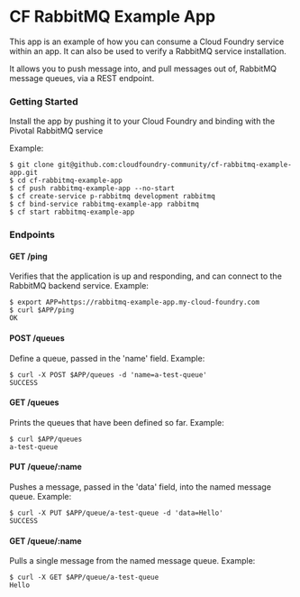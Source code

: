 # CF RabbitMQ Example App

This app is an example of how you can consume a Cloud Foundry
service within an app.  It can also be used to verify a RabbitMQ
service installation.

It allows you to push message into, and pull messages out of,
RabbitMQ message queues, via a REST endpoint.

### Getting Started

Install the app by pushing it to your Cloud Foundry and binding
with the Pivotal RabbitMQ service

Example:

    $ git clone git@github.com:cloudfoundry-community/cf-rabbitmq-example-app.git
    $ cd cf-rabbitmq-example-app
    $ cf push rabbitmq-example-app --no-start
    $ cf create-service p-rabbitmq development rabbitmq
    $ cf bind-service rabbitmq-example-app rabbitmq
    $ cf start rabbitmq-example-app

### Endpoints

#### GET /ping

Verifies that the application is up and responding, and can
connect to the RabbitMQ backend service.  Example:

    $ export APP=https://rabbitmq-example-app.my-cloud-foundry.com
    $ curl $APP/ping
    OK

#### POST /queues

Define a queue, passed in the 'name' field.  Example:

    $ curl -X POST $APP/queues -d 'name=a-test-queue'
    SUCCESS

#### GET /queues

Prints the queues that have been defined so far.  Example:

    $ curl $APP/queues
    a-test-queue

#### PUT /queue/:name

Pushes a message, passed in the 'data' field, into the named
message queue.  Example:

    $ curl -X PUT $APP/queue/a-test-queue -d 'data=Hello'
    SUCCESS


#### GET /queue/:name

Pulls a single message from the named message queue.  Example:

    $ curl -X GET $APP/queue/a-test-queue
    Hello

